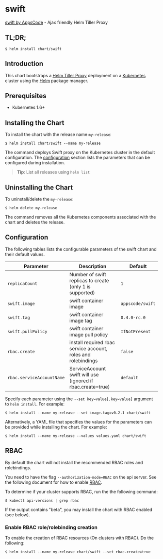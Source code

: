 # swift
[swift by AppsCode](https://github.com/appscode/swift) - Ajax friendly Helm Tiller Proxy
## TL;DR;

```console
$ helm install chart/swift
```

## Introduction

This chart bootstraps a [Helm Tiller Proxy](https://github.com/appscode/swift) deployment on a [Kubernetes](http://kubernetes.io) cluster using the [Helm](https://helm.sh) package manager.

## Prerequisites

- Kubernetes 1.6+

## Installing the Chart
To install the chart with the release name `my-release`:
```console
$ helm install chart/swift --name my-release
```
The command deploys Swift proxy on the Kubernetes cluster in the default configuration. The [configuration](#configuration) section lists the parameters that can be configured during installation.

> **Tip**: List all releases using `helm list`

## Uninstalling the Chart

To uninstall/delete the `my-release`:

```console
$ helm delete my-release
```

The command removes all the Kubernetes components associated with the chart and deletes the release.

## Configuration

The following tables lists the configurable parameters of the swift chart and their default values.


| Parameter                 | Description                                                   | Default          |
| --------------------------| --------------------------------------------------------------| -----------------|
| `replicaCount`            | Number of swift replicas to create (only 1 is supported)      | `1`              |
| `swift.image`             | swift container image                                         | `appscode/swift` |
| `swift.tag`               | swift container image tag                                     | `0.4.0-rc.0`          |
| `swift.pullPolicy`        | swift container image pull policy                             | `IfNotPresent`   |
| `rbac.create`             | install required rbac service account, roles and rolebindings | `false`          |
| `rbac.serviceAccountName` | ServiceAccount swift will use (ignored if rbac.create=true)   | `default`        |


Specify each parameter using the `--set key=value[,key=value]` argument to `helm install`. For example:

```console
$ helm install --name my-release --set image.tag=v0.2.1 chart/swift
```

Alternatively, a YAML file that specifies the values for the parameters can be provided while
installing the chart. For example:

```console
$ helm install --name my-release --values values.yaml chart/swift
```

## RBAC
By default the chart will not install the recommended RBAC roles and rolebindings.

You need to have the flag `--authorization-mode=RBAC` on the api server. See the following document for how to enable [RBAC](https://kubernetes.io/docs/admin/authorization/rbac/).

To determine if your cluster supports RBAC, run the the following command:

```console
$ kubectl api-versions | grep rbac
```

If the output contains "beta", you may install the chart with RBAC enabled (see below).

### Enable RBAC role/rolebinding creation

To enable the creation of RBAC resources (On clusters with RBAC). Do the following:

```console
$ helm install --name my-release chart/swift --set rbac.create=true
```
